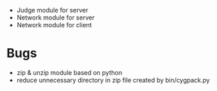 - Judge module for server
- Network module for server
- Network module for client

# Bugs
- zip & unzip module based on python
- reduce unnecessary directory in zip file created by bin/cygpack.py
